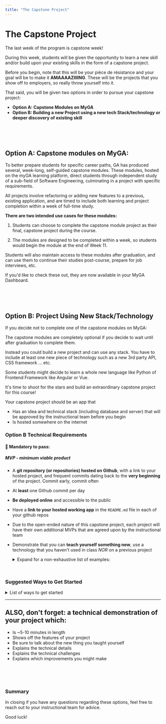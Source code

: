 ```yaml
---
title: "The Capstone Project"
---
```


# The Capstone Project

The last week of the program is capstone week!

During this week, students will be given the opportunity to learn a new skill and/or build upon your existing skills in the form of a capstone project. 

Before you begin, note that this will be your pièce de résistance and your goal will be to make it **AMAAAAZIIIING**.  These will be the projects that you show off to employers, so really throw yourself into it.

That said, you will be given two options in order to pursue your capstone project: 

- **Option A: Capstone Modules on MyGA**
- **Option B: Building a new Project using a new tech Stack/technology or deeper discovery of existing skill**

<br>
<br>
<br>


## Option A: Capstone modules on MyGA:

To better prepare students for specific career paths, GA has produced several, week-long, self-guided capstone modules. These modules, hosted on the myGA learning platform, direct students through independent study of a sub-field of Software Engineering, culminating in a project with specific requirements. 

All projects involve refactoring or adding new features to a previous, existing application, and are timed to include both learning and project completion within a week of full-time study.

**There are two intended use cases for these modules:**

1. Students can choose to complete the capstone module project as their final, capstone project during the course. 

2. The modules are designed to be completed within a week, so students would begin the module at the end of Week 11. 

Students will also maintain access to these modules after graduation, and can use them to continue their studies post-course, prepare for job interviews, etc.

If you'd like to check these out, they are now available in your MyGA Dashboard.

<br>
<br>
<br>

## Option B: Project Using New Stack/Technology

If you decide not to complete one of the capstone modules on MyGA:

The capstone modules are completely optional if you decide to wait until after graduation to complete them. 

Instead you could build a new project and can use any stack. You have to include at least one new piece of technology such as a new 3rd party API, CSS framework … etc. 

Some students might decide to learn a whole new language like Python of Frontend Framework like Angular or Vue.

It's time to shoot for the stars and build an extraordinary capstone project for this course!

Your capstone project should be an app that

- Has an idea and technical stack (including database and server) that will be approved by the instructional team before you begin
- Is hosted somewhere on the internet

### Option B Technical Requirements
#### &#x1F534;  Mandatory to pass:
##### MVP - minimum viable product

* A **git repository (or repositories) hosted on Github**, with a link to your hosted project,  and frequent commits dating back to the **very beginning** of the project. Commit early, commit often
* At **least** one Github commit per day
* **Be deployed online** and accessible to the public
* Have a **link to your hosted working app** in the `README.md` file in  each of your github repos
* Due to the open-ended nature of this capstone project, each project will have their own additional MVPs that are agreed upon by the instructional team
* Demonstrate that you can **teach yourself something new**, use a technology that you haven't used in class _NOR_ on a previous project
    <details><summary>Expand for a non-exhaustive list of examples:</summary>

        - 3rd party api
        - CSS - Styled Components
        - CSS - CSS-grid

        - React - integrate Redux
        - React - integrate React Router
        - React - Typescript
        - React UI library: React Materialize, React BootStrap etc.
        - React Jest/Enzyme testing library

        Module Bundlers:
        - Webpack - non-rails app
        - Webpacker - for rails app with react
        - Gulp

        Other Front Ends:
        - React Native/Expo
        - Vue
        - Angular 7

        Other Back Ends:
        - Python/Django Rest Framework
        - Python/Flask
        - Ruby/Sinatra

        Authorization:
        - Authorization using JWT (JSON Web Tokens)

        Other Hosting:
        - Host on Digital Ocean
        - Host on AWS
        - Host on Netlify

        - Other Libraries:
        - Lodash
        - Google Maps
        - Moment.js
        - jQuery UI
        - Chart.js
        - D3

        Other Databases
        - Firebase
        - Redis
    </details>

<br>

### Suggested Ways to Get Started

<details><summary>List of ways to get started</summary>

* **Wireframe** Make a drawing of what your app will look like on each page of your application (what does it look like as soon as you log on to the site? What does it look like once a user logs in, etc.).

<br>

* **Break the project down into different components** (data, presentation, views, style, DOM manipulation) and brainstorm each component individually.

<br>

* Create your **user stories**

<br>

* Create a **Trello board** and break down the user stories into cards

<br>

* **Use your Development Tools** (console.log, inspector, alert statements, etc) to debug and solve problems

<br>

* Work through the lessons in class for help and inspiration! Think about adding relevant code to your application each day - you are given 5 days so that you can work on it in small chunks, COMMIT OFTEN. We will be looking at your commit dates and comments are part of your scoring.

<br>

* **Commit early, commit often.** Don’t be afraid to break something because you can always go back in time to a previous version.

<br>

* **Consult documentation resources** (MDN, jQuery, etc.) at home to better understand what you’ll be getting into.

<br>

* **Don’t be afraid to write code that you know you will have to remove later.** Create temporary elements (buttons, links, etc) that trigger events if real data is not available. For example, if you’re trying to figure out how to change some text when the game is over but you haven’t solved the win/lose game logic, you can create a button to simulate that until then.

</details>

---

## ALSO, don't forget: a **technical demonstration** of your project which:

* Is ~5-10 minutes in length
* Shows off the features of your project
* Be sure to talk about the new thing you taught yourself
* Explains the technical details
* Explains the technical challenges
* Explains which improvements you might make

<br>
<br>
<br>

### Summary
In closing if you have any questions regarding these options, feel free to reach out to your instructional team for advice. 

Good luck!
